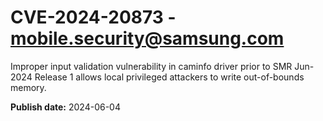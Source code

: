 # CVE-2024-20873 - mobile.security@samsung.com

Improper input validation vulnerability in caminfo driver prior to SMR Jun-2024 Release 1 allows local privileged attackers to write out-of-bounds memory.

**Publish date:** 2024-06-04

